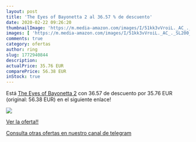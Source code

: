 ```yaml
---
layout: post
title: 'The Eyes of Bayonetta 2 al 36.57 % de descuento'
date: 2020-02-22 09:26:20
thumbnailImage: 'https://m.media-amazon.com/images/I/51kk3vVroiL._AC_._SL200_.jpg'
images: [ 'https://m.media-amazon.com/images/I/51kk3vVroiL._AC_._SL200_.jpg' ]
comments: true
category: ofertas
author: ring
slug: 1772940844
description:
actualPrice: 35.76 EUR
comparePrice: 56.38 EUR
inStock: true
---
```


Está [The Eyes of Bayonetta 2](https://www.amazon.com/dp/1772940844/?tag=redken08-20) con 36.57 de descuento por 35.76 EUR (original: 56.38 EUR) en el siguiente enlace!

[![](https://m.media-amazon.com/images/I/51kk3vVroiL._AC_._SL200_.jpg)](https://www.amazon.com/dp/1772940844/?tag=redken08-20)

[Ver la oferta!!](https://www.amazon.com/dp/1772940844/?tag=redken08-20)

[Consulta otras ofertas en nuestro canal de telegram](https://t.me/s/ofertas25)
